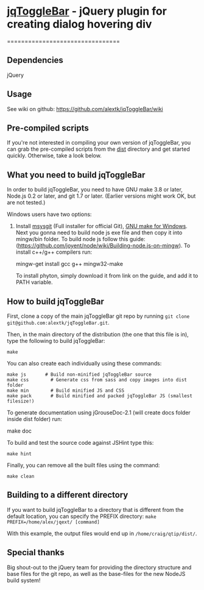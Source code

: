 # [jqToggleBar]() - jQuery plugin for creating dialog hovering div
================================

Dependencies
-------------------
jQuery


Usage
---------------------
See wiki on github: https://github.com/alextk/jqToggleBar/wiki


Pre-compiled scripts
--------------------
If you're not interested in compiling your own version of jqToggleBar, you can grab the pre-compiled scripts from the
[dist](https://github.com/alextk/jqToggleBar/tree/master/dist/) directory and get started quickly. Otherwise, take a look below.


What you need to build jqToggleBar
----------------------------
In order to build jqToggleBar, you need to have GNU make 3.8 or later, Node.js 0.2 or later, and git 1.7 or later.
(Earlier versions might work OK, but are not tested.)

Windows users have two options:

1. Install [msysgit](https://code.google.com/p/msysgit/) (Full installer for official Git),
   [GNU make for Windows](http://gnuwin32.sourceforge.net/packages/make.htm).
   Next you gonna need to build node js exe file and then copy it into mingw/bin folder. To build node js follow this guide:
   (https://github.com/joyent/node/wiki/Building-node.js-on-mingw). To install c++/g++ compilers run:

   mingw-get install gcc g++ mingw32-make

   To install phyton, simply download it from link on the guide, and add it to PATH variable.

How to build jqToggleBar
------------------
First, clone a copy of the main jqToggleBar git repo by running `git clone git@github.com:alextk/jqToggleBar.git`.

Then, in the main directory of the distribution (the one that this file is in), type
the following to build jqToggleBar:

	make

You can also create each individually using these commands:

	make js		  # Build non-minified jqToggleBar source
	make css		# Generate css from sass and copy images into dist folder
	make min 		# Build minified JS and CSS
	make pack		# Build minified and packed jqToggleBar JS (smallest filesize!)

To generate documentation using jGrouseDoc-2.1 (will create docs folder inside dist folder) run:

  make doc

To build and test the source code against JSHint type this:

	make hint

Finally, you can remove all the built files using the command:

	make clean


Building to a different directory
---------------------------------
If you want to build jqToggleBar to a directory that is different from the default location, you can specify the PREFIX
directory: `make PREFIX=/home/alex/jqext/ [command]`

With this example, the output files would end up in `/home/craig/qtip/dist/`.

Special thanks
--------------
Big shout-out to the jQuery team for providing the directory structure and base files for the git repo, as well as the base-files for the new NodeJS build system!